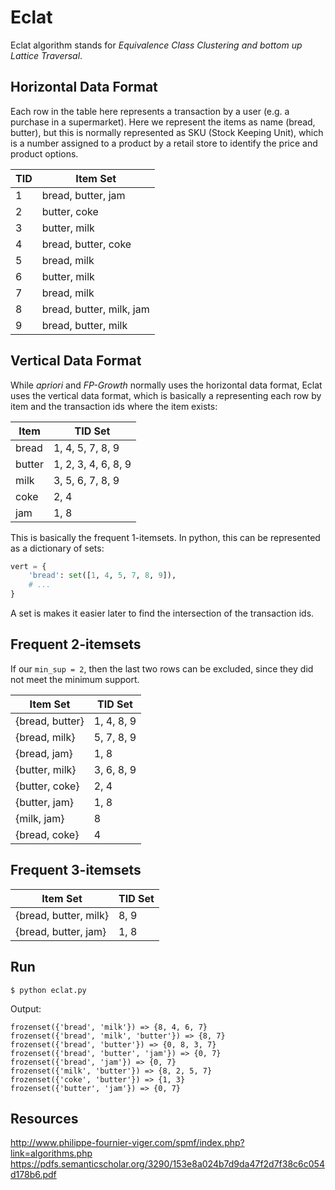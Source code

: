 # Eclat

Eclat algorithm stands for *Equivalence Class Clustering and bottom up Lattice Traversal*.

## Horizontal Data Format

Each row in the table here represents a transaction by a user (e.g. a purchase in a supermarket). Here we represent the items as name (bread, butter), but this is normally represented as SKU (Stock Keeping Unit), which is a number assigned to a product by a retail store to identify the price and product options.


| TID | Item Set |
| --- | ----- |
| 1 | bread, butter, jam |
| 2 | butter, coke |
| 3 | butter, milk |
| 4 | bread, butter, coke |
| 5 | bread, milk |
| 6 | butter, milk |
| 7 | bread, milk |
| 8 | bread, butter, milk, jam |
| 9 | bread, butter, milk |

## Vertical Data Format

While _apriori_ and _FP-Growth_ normally uses the horizontal data format, Eclat uses the vertical data format, which is basically a representing each row by item and the transaction ids where the item exists:

| Item | TID Set |
| ---- | ------- |
| bread | 1, 4, 5, 7, 8, 9 |
| butter | 1, 2, 3, 4, 6, 8, 9 |
| milk | 3, 5, 6, 7, 8, 9 |
| coke | 2, 4 |
| jam | 1, 8 |

This is basically the frequent 1-itemsets. 
In python, this can be represented as a dictionary of sets:

```python
vert = {
	'bread': set([1, 4, 5, 7, 8, 9]),
	# ...
}
```

A set is makes it easier later to find the intersection of the transaction ids.


## Frequent 2-itemsets

If our `min_sup = 2`, then the last two rows can be excluded, since they did not meet the minimum support.

| Item Set | TID Set |
| -------- | ------- |
| {bread, butter} | 1, 4, 8, 9 |
| {bread, milk} | 5, 7, 8, 9 |
| {bread, jam} | 1, 8 |
| {butter, milk} | 3, 6, 8, 9 |
| {butter, coke} | 2, 4 |
| {butter, jam} | 1, 8 |
| {milk, jam} | 8 |
| {bread, coke} | 4 |

## Frequent 3-itemsets

| Item Set | TID Set | 
| -------- | ------- |
| {bread, butter, milk} | 8, 9 |
| {bread, butter, jam} | 1, 8 |

## Run

```
$ python eclat.py
```

Output:

```
frozenset({'bread', 'milk'}) => {8, 4, 6, 7}
frozenset({'bread', 'milk', 'butter'}) => {8, 7}
frozenset({'bread', 'butter'}) => {0, 8, 3, 7}
frozenset({'bread', 'butter', 'jam'}) => {0, 7}
frozenset({'bread', 'jam'}) => {0, 7}
frozenset({'milk', 'butter'}) => {8, 2, 5, 7}
frozenset({'coke', 'butter'}) => {1, 3}
frozenset({'butter', 'jam'}) => {0, 7}
```


## Resources
http://www.philippe-fournier-viger.com/spmf/index.php?link=algorithms.php
https://pdfs.semanticscholar.org/3290/153e8a024b7d9da47f2d7f38c6c054d178b6.pdf